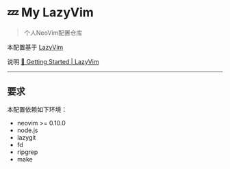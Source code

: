 # 💤 My LazyVim

> 个人NeoVim配置仓库

本配置基于 [LazyVim](https://github.com/LazyVim/LazyVim)

说明 [🚀 Getting Started | LazyVim](https://www.lazyvim.org)

---

## 要求

本配置依赖如下环境：

- neovim >= 0.10.0
- node.js
- lazygit
- fd
- ripgrep
- make
